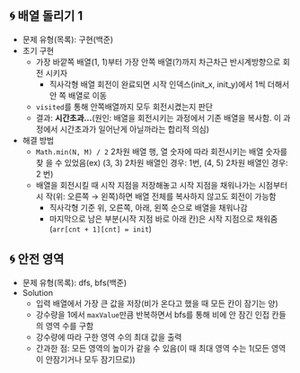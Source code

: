 ## 🌀 배열 돌리기 1

- 문제 유형(목록): 구현(백준)
- 초기 구현
  - 가장 바깥쪽 배열(1, 1)부터 가장 안쪽 배열(?)까지 차근차근 반시계방향으로 회
    전 시키자
    - 직사각형 배열 회전이 완료되면 시작 인덱스(init_x, init_y)에서 1씩 더해서안
      쪽 배열로 이동
  - `visited`를 통해 안쪽배열까지 모두 회전시켰는지 판단
  - 결과: **시간초과...**(원인: 배열을 회전시키는 과정에서 기존 배열을 복사함.
    이 과정에서 시간초과가 일어난게 아닐까라는 합리적 의심)
- 해결 방법
  - `Math.min(N, M) / 2` 2차원 배열 행, 열 숫자에 따라 회전시키는 배열 숫자를 찾
    을 수 있었음(ex) (3, 3) 2차원 배열인 경우: 1번, (4, 5) 2차원 배열인 경우: 2
    번)
  - 배열을 회전시킬 때 시작 지점을 저장해놓고 시작 지점을 채워나가는 시점부터 시
    작(위: 오른쪽 → 왼쪽)하면 배열 전체를 복사하지 않고도 회전이 가능함
    - 직사각형 기준 위, 오른쪽, 아래, 왼쪽 순으로 배열을 채워나감
    - 마지막으로 남은 부분(시작 지점 바로 아래 칸)은 시작 지점으로 채워줌
      (`arr[cnt + 1][cnt] = init`)

## 🌀 안전 영역

- 문제 유형(목록): dfs, bfs(백준)
- Solution
  - 입력 배열에서 가장 큰 값을 저장(비가 온다고 했을 때 모든 칸이 잠기는 양)
  - 강수량을 1에서 `maxValue`만큼 반복하면서 bfs를 통해 비에 안 잠긴 인접 칸들의
    영역 수를 구함
  - 강수량에 따라 구한 영역 수의 최대 값을 출력
  - 간과한 점: 모든 영역의 높이가 같을 수 있음(이 때 최대 영역 수는 1(모든 영역
    이 안잠기거나 모두 잠기므로))
